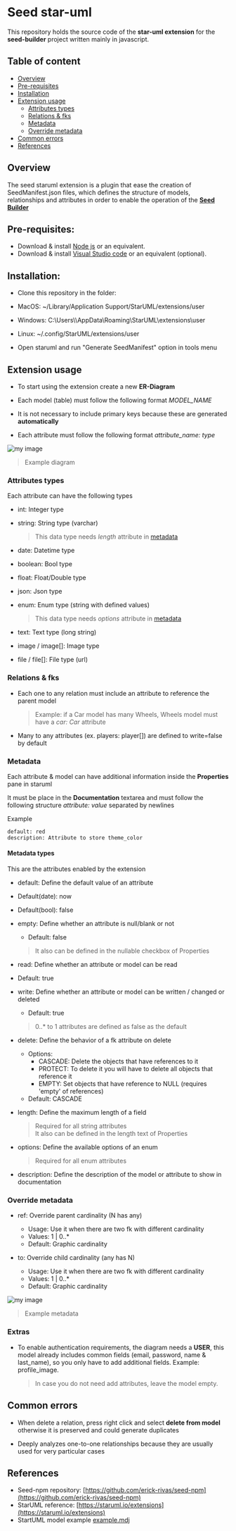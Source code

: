 # Seed star-uml

This repository holds the source code of the **star-uml extension** for the **seed-builder** project written mainly in javascript.

## Table of content

-   [Overview](#overview)
-   [Pre-requisites](#pre-requisites)
-   [Installation](#installation)
-   [Extension usage](#extension-usage)
    -   [Attributes types](#attributes-types)
    -   [Relations & fks](#relations-&-fks)
    -   [Metadata](#metadata)
    -   [Override metadata](#override-metadata)
-   [Common errors](#common-errors)
-   [References](#references)

## Overview

The seed staruml extension is a plugin that ease the creation of SeedManifest.json files, which defines the structure of models, relationships and attributes in order to enable the operation of the [**Seed Builder**](https://github.com/erick-rivas/seed-npm)

## Pre-requisites:

-   Download & install [Node js](https://nodejs.org/en/download/) or an equivalent.
-   Download & install [Visual Studio code](https://code.visualstudio.com/) or an equivalent (optional).

## Installation:

-   Clone this repository in the folder:

   -   MacOS: ~/Library/Application Support/StarUML/extensions/user
   -   Windows: C:\\Users\\\AppData\\Roaming\\StarUML\\extensions\\user
   -   Linux: ~/.config/StarUML/extensions/user 

-   Open staruml and run "Generate SeedManifest" option in tools menu

## Extension usage

-  To start using the extension create a new **ER-Diagram**

-  Each model (table) must follow the following format *MODEL_NAME*

-  It is not necessary to include primary keys because these are generated **automatically**

-  Each attribute must follow the following format *attribute_name: type*

![my image](./assets/image_1.png)  
>   Example diagram


### Attributes types

Each attribute can have the following types

-   int: Integer type
-   string: String type (varchar)
    >   This data type needs *length* attribute in [metadata](#metadata)

-   date: Datetime type
-   boolean: Bool type
-   float: Float/Double type
-   json: Json type
-   enum: Enum type (string with defined values)
    >   This data type needs *options* attribute in [metadata](#metadata)

-   text: Text type (long string)
-   image / image[]: Image type 
-   file / file[]: File type (url)

### Relations & fks

-   Each one to any relation must include an attribute to reference the parent model
    >   Example: if a Car model has many Wheels, Wheels model must have a *car: Car* attribute  

-   Many to any attributes (ex. players: player[]) are defined to write=false by default

### Metadata

Each attribute & model can have additional information inside the **Properties** pane in staruml

It must be place in the **Documentation** textarea and must follow the following structure *attribute: value* separated by newlines

Example
```
default: red
description: Attribute to store theme_color  
```

#### Metadata types

This are the attributes enabled by the extension

-   default: Define the default value of an attribute
   -   Default(date): now
   -   Default(bool): false

-   empty: Define whether an attribute is null/blank or not
    -   Default: false
    >   It also can be defined in the nullable checkbox of Properties


-   read: Define whether an attribute or model can be read
   -   Default: true

-   write: Define whether an attribute or model can be written / changed or deleted
    -   Default: true
    >   0..* to 1 attributes are defined as false as the default

-   delete: Define the behavior of a fk attribute on delete
    -   Options:
        -   CASCADE: Delete the objects that have references to it 
        -   PROTECT: To delete it you will have to delete all objects that reference it
        -   EMPTY: Set objects that have reference to NULL (requires 'empty' of references)
    -   Default: CASCADE

-   length: Define the maximum length of a field
    >   Required for all string attributes \
    >   It also can be defined in the length text of Properties

-   options: Define the available options of an enum
    >   Required for all enum attributes

-   description: Define the description of the model or attribute to show in documentation



### Override metadata

-   ref: Override parent cardinality (N has any)
    -   Usage: Use it when there are two fk with different cardinality
    -   Values: 1 | 0..* 
    -   Default: Graphic cardinality


-   to: Override child cardinality (any has N)
    -   Usage: Use it when there are two fk with different cardinality
    -   Values: 1 | 0..*
    -   Default: Graphic cardinality

![my image](./assets/image_2.png)  
>    Example metadata

### Extras

-   To enable authentication requirements, the diagram needs a **USER**, this model already includes common fields (email, password, name & last_name), so you only have to add additional fields. Example: profile_image.

    >   In case you do not need add attributes, leave the model empty.

## Common errors

-   When delete a relation, press right click and select **delete from model** otherwise it is preserved and could generate duplicates

-   Deeply analyzes one-to-one relationships because they are usually used for very particular cases


## References

-   Seed-npm repository: [https://github.com/erick-rivas/seed-npm](https://github.com/erick-rivas/seed-npm)
-   StarUML reference: [https://staruml.io/extensions](https://staruml.io/extensions)
-   StartUML model example [example.mdj](example.mdj)